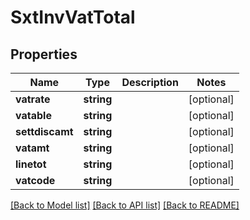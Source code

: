 # SxtInvVatTotal

## Properties
Name | Type | Description | Notes
------------ | ------------- | ------------- | -------------
**vatrate** | **string** |  | [optional] 
**vatable** | **string** |  | [optional] 
**settdiscamt** | **string** |  | [optional] 
**vatamt** | **string** |  | [optional] 
**linetot** | **string** |  | [optional] 
**vatcode** | **string** |  | [optional] 

[[Back to Model list]](../README.md#documentation-for-models) [[Back to API list]](../README.md#documentation-for-api-endpoints) [[Back to README]](../README.md)


